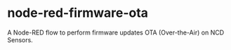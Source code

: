 # node-red-firmware-ota
A Node-RED flow to perform firmware updates OTA (Over-the-Air) on NCD Sensors.
